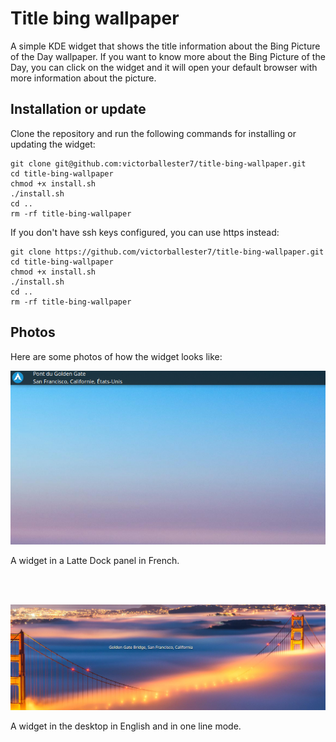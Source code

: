 # Title bing wallpaper

A simple KDE widget that shows the title information about the Bing Picture of the Day wallpaper. If you want to know more about the Bing Picture of the Day, you can click on the widget and it will open your default browser with more information about the picture.

## Installation or update

Clone the repository and run the following commands for installing or updating the widget:

```
git clone git@github.com:victorballester7/title-bing-wallpaper.git
cd title-bing-wallpaper
chmod +x install.sh
./install.sh
cd ..
rm -rf title-bing-wallpaper
```

If you don't have ssh keys configured, you can use https instead:

```
git clone https://github.com/victorballester7/title-bing-wallpaper.git
cd title-bing-wallpaper
chmod +x install.sh
./install.sh
cd ..
rm -rf title-bing-wallpaper
```

## Photos

Here are some photos of how the widget looks like:

![WidgetinLattePanel](images/panel-fr.png)

A widget in a Latte Dock panel in French.

<br></br>

![WidgetDesktop](images/desktop-en.png)

A widget in the desktop in English and in one line mode.
